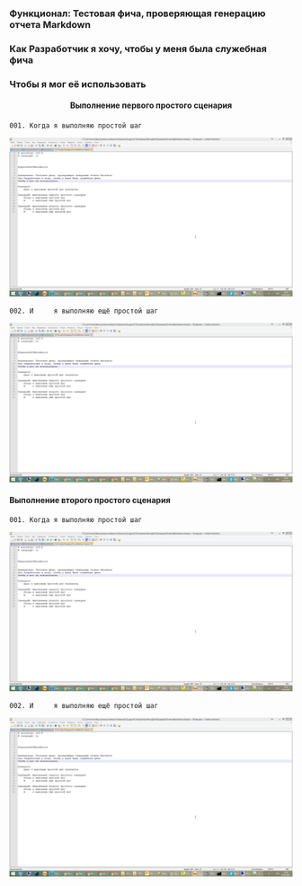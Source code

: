 ### Функционал: Тестовая фича, проверяющая генерацию отчета Markdown
### Как Разработчик я хочу, чтобы у меня была служебная фича
### Чтобы я мог её использовать
#### <p align="center"> Выполнение первого простого сценария</p>

	001. Когда я выполняю простой шаг
<img src=ФичаДляПроверкиОтчетаMarkdown/ФичаДляПроверкиОтчетаMarkdown_1_Выполнение_первого_простого_сц_001.png>

	002. И     я выполняю ещё простой шаг
<img src=ФичаДляПроверкиОтчетаMarkdown/ФичаДляПроверкиОтчетаMarkdown_2_Выполнение_первого_простого_сц_002.png>

#### Выполнение второго простого сценария

	001. Когда я выполняю простой шаг
<img src=ФичаДляПроверкиОтчетаMarkdown/ФичаДляПроверкиОтчетаMarkdown_3_Выполнение_второго_простого_сц_001.png>

	002. И     я выполняю ещё простой шаг
<img src=ФичаДляПроверкиОтчетаMarkdown/ФичаДляПроверкиОтчетаMarkdown_4_Выполнение_второго_простого_сц_002.png>
